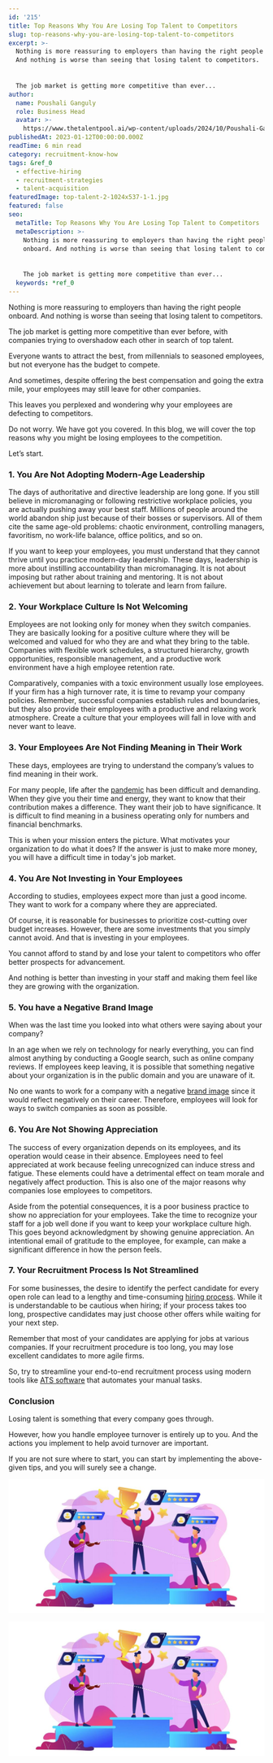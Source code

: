 ```yaml
---
id: '215'
title: Top Reasons Why You Are Losing Top Talent to Competitors
slug: top-reasons-why-you-are-losing-top-talent-to-competitors
excerpt: >-
  Nothing is more reassuring to employers than having the right people onboard.
  And nothing is worse than seeing that losing talent to competitors.


  The job market is getting more competitive than ever...
author:
  name: Poushali Ganguly
  role: Business Head
  avatar: >-
    https://www.thetalentpool.ai/wp-content/uploads/2024/10/Poushali-Gangulyimage.webp
publishedAt: 2023-01-12T00:00:00.000Z
readTime: 6 min read
category: recruitment-know-how
tags: &ref_0
  - effective-hiring
  - recruitment-strategies
  - talent-acquisition
featuredImage: top-talent-2-1024x537-1-1.jpg
featured: false
seo:
  metaTitle: Top Reasons Why You Are Losing Top Talent to Competitors
  metaDescription: >-
    Nothing is more reassuring to employers than having the right people
    onboard. And nothing is worse than seeing that losing talent to competitors.


    The job market is getting more competitive than ever...
  keywords: *ref_0
---
```


Nothing is more reassuring to employers than having the right people onboard. And nothing is worse than seeing that losing talent to competitors.

The job market is getting more competitive than ever before, with companies trying to overshadow each other in search of top talent.

<!--more-->

Everyone wants to attract the best, from millennials to seasoned employees, but not everyone has the budget to compete.

And sometimes, despite offering the best compensation and going the extra mile, your employees may still leave for other companies.

This leaves you perplexed and wondering why your employees are defecting to competitors.

Do not worry. We have got you covered. In this blog, we will cover the top reasons why you might be losing employees to the competition.

Let’s start.

### 1\. **You Are Not Adopting Modern-Age Leadership**

The days of authoritative and directive leadership are long gone. If you still believe in micromanaging or following restrictive workplace policies, you are actually pushing away your best staff. Millions of people around the world abandon ship just because of their bosses or supervisors. All of them cite the same age-old problems: chaotic environment, controlling managers, favoritism, no work-life balance, office politics, and so on.

If you want to keep your employees, you must understand that they cannot thrive until you practice modern-day leadership. These days, leadership is more about instilling accountability than micromanaging. It is not about imposing but rather about training and mentoring. It is not about achievement but about learning to tolerate and learn from failure.

### 2\. **Your Workplace Culture Is Not Welcoming**

Employees are not looking only for money when they switch companies. They are basically looking for a positive culture where they will be welcomed and valued for who they are and what they bring to the table. Companies with flexible work schedules, a structured hierarchy, growth opportunities, responsible management, and a productive work environment have a high employee retention rate.

Comparatively, companies with a toxic environment usually lose employees. If your firm has a high turnover rate, it is time to revamp your company policies. Remember, successful companies establish rules and boundaries, but they also provide their employees with a productive and relaxing work atmosphere. Create a culture that your employees will fall in love with and never want to leave.

### 3\. **Your Employees Are Not Finding Meaning in Their Work**

These days, employees are trying to understand the company’s values to find meaning in their work.

For many people, life after the [pandemic](https://www.thetalentpool.ai/blogs/covid-19-reset-and-revamp-the-recruitment-process/) has been difficult and demanding. When they give you their time and energy, they want to know that their contribution makes a difference. They want their job to have significance. It is difficult to find meaning in a business operating only for numbers and financial benchmarks.

This is when your mission enters the picture. What motivates your organization to do what it does? If the answer is just to make more money, you will have a difficult time in today's job market.

### 4\. **You Are Not Investing in Your Employees**

According to studies, employees expect more than just a good income. They want to work for a company where they are appreciated.

Of course, it is reasonable for businesses to prioritize cost-cutting over budget increases. However, there are some investments that you simply cannot avoid. And that is investing in your employees.

You cannot afford to stand by and lose your talent to competitors who offer better prospects for advancement.

And nothing is better than investing in your staff and making them feel like they are growing with the organization.

### 5\. **You have a Negative Brand Image**

When was the last time you looked into what others were saying about your company?

In an age when we rely on technology for nearly everything, you can find almost anything by conducting a Google search, such as online company reviews. If employees keep leaving, it is possible that something negative about your organization is in the public domain and you are unaware of it.

No one wants to work for a company with a negative [brand image](https://talenticaall-my.sharepoint.com/:x:/g/personal/vijay_gadage_thetalentpool_co_in/EQMvaaeCoaJBmf13L4XxfioB5UmsF-ew_w-wj8u3VI-M3g?e=4%3A2pXZ8m&at=9&CID=0e77a97d-e82b-e495-c953-92d03ab2600c) since it would reflect negatively on their career. Therefore, employees will look for ways to switch companies as soon as possible.

### 6\. **You Are Not Showing Appreciation**

The success of every organization depends on its employees, and its operation would cease in their absence. Employees need to feel appreciated at work because feeling unrecognized can induce stress and fatigue. These elements could have a detrimental effect on team morale and negatively affect production. This is also one of the major reasons why companies lose employees to competitors.

Aside from the potential consequences, it is a poor business practice to show no appreciation for your employees. Take the time to recognize your staff for a job well done if you want to keep your workplace culture high. This goes beyond acknowledgment by showing genuine appreciation. An intentional email of gratitude to the employee, for example, can make a significant difference in how the person feels.

### 7\. **Your Recruitment Process Is Not Streamlined**

For some businesses, the desire to identify the perfect candidate for every open role can lead to a lengthy and time-consuming [hiring process](https://www.thetalentpool.ai/blogs/6-onboarding-metrics-most-important-in-hiring-process/). While it is understandable to be cautious when hiring; if your process takes too long, prospective candidates may just choose other offers while waiting for your next step.

Remember that most of your candidates are applying for jobs at various companies. If your recruitment procedure is too long, you may lose excellent candidates to more agile firms.

So, try to streamline your end-to-end recruitment process using modern tools like [ATS software](https://www.thetalentpool.ai/applicant-tracking-software/) that automates your manual tasks.

### **Conclusion**

Losing talent is something that every company goes through.

However, how you handle employee turnover is entirely up to you. And the actions you implement to help avoid turnover are important.

If you are not sure where to start, you can start by implementing the above-given tips, and you will surely see a change.

![top-talent](images/top-talent-2-1024x537-1-1.jpg)

![top-talent](images/top-talent-2-1024x537-1-1.jpg)

